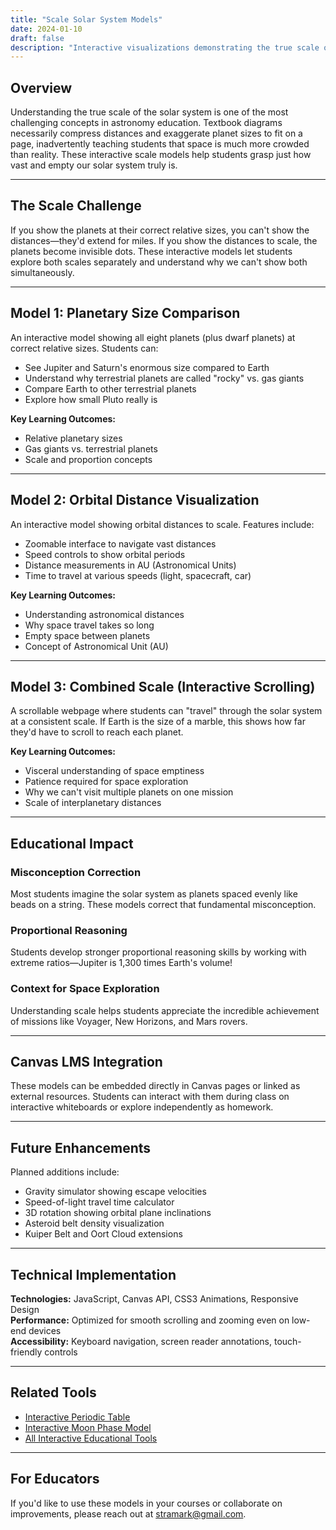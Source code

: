 ```yaml
---
title: "Scale Solar System Models"
date: 2024-01-10
draft: false
description: "Interactive visualizations demonstrating the true scale of our solar system's distances and planetary sizes."
---
```


## Overview

Understanding the true scale of the solar system is one of the most challenging concepts in astronomy education. Textbook diagrams necessarily compress distances and exaggerate planet sizes to fit on a page, inadvertently teaching students that space is much more crowded than reality. These interactive scale models help students grasp just how vast and empty our solar system truly is.

---

## The Scale Challenge

If you show the planets at their correct relative sizes, you can't show the distances—they'd extend for miles. If you show the distances to scale, the planets become invisible dots. These interactive models let students explore both scales separately and understand why we can't show both simultaneously.

---

## Model 1: Planetary Size Comparison

An interactive model showing all eight planets (plus dwarf planets) at correct relative sizes. Students can:
- See Jupiter and Saturn's enormous size compared to Earth
- Understand why terrestrial planets are called "rocky" vs. gas giants
- Compare Earth to other terrestrial planets
- Explore how small Pluto really is

**Key Learning Outcomes:**
- Relative planetary sizes
- Gas giants vs. terrestrial planets
- Scale and proportion concepts

---

## Model 2: Orbital Distance Visualization

An interactive model showing orbital distances to scale. Features include:
- Zoomable interface to navigate vast distances
- Speed controls to show orbital periods
- Distance measurements in AU (Astronomical Units)
- Time to travel at various speeds (light, spacecraft, car)

**Key Learning Outcomes:**
- Understanding astronomical distances
- Why space travel takes so long
- Empty space between planets
- Concept of Astronomical Unit (AU)

---

## Model 3: Combined Scale (Interactive Scrolling)

A scrollable webpage where students can "travel" through the solar system at a consistent scale. If Earth is the size of a marble, this shows how far they'd have to scroll to reach each planet.

**Key Learning Outcomes:**
- Visceral understanding of space emptiness
- Patience required for space exploration
- Why we can't visit multiple planets on one mission
- Scale of interplanetary distances

---

## Educational Impact

### Misconception Correction
Most students imagine the solar system as planets spaced evenly like beads on a string. These models correct that fundamental misconception.

### Proportional Reasoning
Students develop stronger proportional reasoning skills by working with extreme ratios—Jupiter is 1,300 times Earth's volume!

### Context for Space Exploration
Understanding scale helps students appreciate the incredible achievement of missions like Voyager, New Horizons, and Mars rovers.

---

## Canvas LMS Integration

These models can be embedded directly in Canvas pages or linked as external resources. Students can interact with them during class on interactive whiteboards or explore independently as homework.

---

## Future Enhancements

Planned additions include:
- Gravity simulator showing escape velocities
- Speed-of-light travel time calculator
- 3D rotation showing orbital plane inclinations
- Asteroid belt density visualization
- Kuiper Belt and Oort Cloud extensions

---

## Technical Implementation

**Technologies:** JavaScript, Canvas API, CSS3 Animations, Responsive Design  
**Performance:** Optimized for smooth scrolling and zooming even on low-end devices  
**Accessibility:** Keyboard navigation, screen reader annotations, touch-friendly controls

---

## Related Tools

- [Interactive Periodic Table](/projects/interactive-periodic-table/)
- [Interactive Moon Phase Model](/projects/moon-phase-model/)
- [All Interactive Educational Tools](/projects/interactive-educational-tools/)

---

## For Educators

If you'd like to use these models in your courses or collaborate on improvements, please reach out at [stramark@gmail.com](mailto:stramark@gmail.com).
